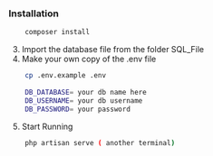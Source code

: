 ### Installation


```sh
    composer install
```

3. Import the database file from the folder SQL_File
4. Make your own copy of the .env file
```sh
    cp .env.example .env
 
    DB_DATABASE= your db name here
    DB_USERNAME= your db username
    DB_PASSWORD= your password 
```

5. Start Running
```sh
    php artisan serve ( another terminal)
```

